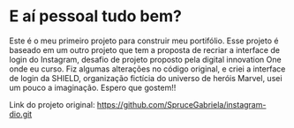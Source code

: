 # E aí pessoal tudo bem?
 Este é o meu primeiro projeto para construir meu portifólio.
 Esse projeto é baseado em um outro projeto que tem a proposta de recriar a interface de login do Instagram, desafio de projeto proposto pela digital innovation One onde eu curso. 
Fiz algumas alterações no código original, e criei a interface de login da SHIELD, organização fictícia do universo de heróis Marvel, usei um pouco a imaginação.
 Espero que gostem!!

Link do projeto original: https://github.com/SpruceGabriela/instagram-dio.git
